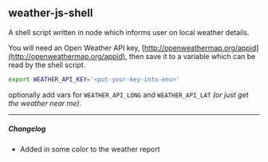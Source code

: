 ## weather-js-shell
A shell script written in node which informs user on local weather details.

You will need an Open Weather API key, [http://openweathermap.org/appid](http://openweathermap.org/appid), then save it to a variable which can be read by the shell script.
```bash
export WEATHER_API_KEY='<put-your-key-into-env>'
```

optionally add vars for `WEATHER_API_LONG` and `WEATHER_API_LAT` *(or just get the weather near me)*.

----
##### Changelog
* Added in some color to the weather report